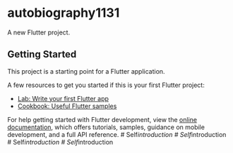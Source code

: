 # autobiography1131

A new Flutter project.

## Getting Started

This project is a starting point for a Flutter application.

A few resources to get you started if this is your first Flutter project:

- [Lab: Write your first Flutter app](https://docs.flutter.dev/get-started/codelab)
- [Cookbook: Useful Flutter samples](https://docs.flutter.dev/cookbook)

For help getting started with Flutter development, view the
[online documentation](https://docs.flutter.dev/), which offers tutorials,
samples, guidance on mobile development, and a full API reference.
#   S e l f _ i n t r o d u c t i o n  
 #   S e l f _ i n t r o d u c t i o n  
 #   S e l f _ i n t r o d u c t i o n  
 #   S e l f _ i n t r o d u c t i o n  
 